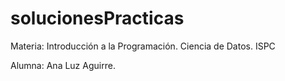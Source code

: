 # solucionesPracticas
Materia: Introducción a la Programación. Ciencia de Datos. ISPC

Alumna: Ana Luz Aguirre.
